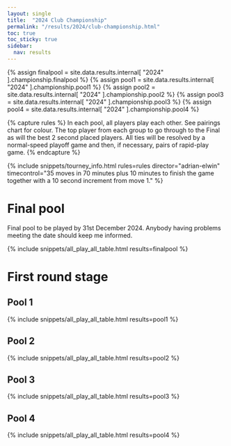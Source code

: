 ```yaml
---
layout: single
title:  "2024 Club Championship"
permalink: "/results/2024/club-championship.html"
toc: true
toc_sticky: true
sidebar:
  nav: results
---
```


{% assign finalpool = site.data.results.internal[ "2024" ].championship.finalpool %}
{% assign pool1 = site.data.results.internal[ "2024" ].championship.pool1 %}
{% assign pool2 = site.data.results.internal[ "2024" ].championship.pool2 %}
{% assign pool3 = site.data.results.internal[ "2024" ].championship.pool3 %}
{% assign pool4 = site.data.results.internal[ "2024" ].championship.pool4 %}

{% capture rules %}
In each pool, all players play each other. See pairings chart for colour.
The top player from each group to go through to the Final as will the best 2 second placed players.
All ties will be resolved by a normal-speed playoff game and then, if necessary, pairs of rapid-play game.
{% endcapture %}

{% include snippets/tourney_info.html rules=rules director="adrian-elwin" timecontrol="35 moves in 70 minutes plus 10 minutes to finish the game together with a 10 second increment from move 1." %}

# Final pool

Final pool to be played by 31st December 2024. Anybody having problems meeting the date should keep me informed.

{% include snippets/all_play_all_table.html results=finalpool %}


# First round stage

## Pool 1

{% include snippets/all_play_all_table.html results=pool1 %}

## Pool 2

{% include snippets/all_play_all_table.html results=pool2 %}

## Pool 3

{% include snippets/all_play_all_table.html results=pool3 %}

## Pool 4

{% include snippets/all_play_all_table.html results=pool4 %}

